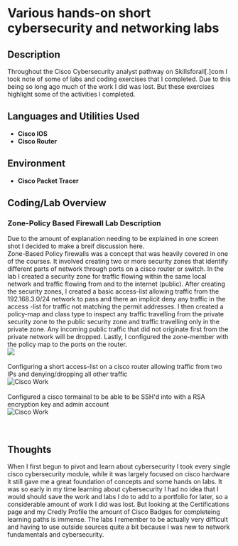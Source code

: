 <h1>Various hands-on short cybersecurity and networking labs</h1>



<h2>Description</h2>
Throughout the Cisco Cybersecurity analyst pathway on Skillsforall[.]com I took note of some of labs and coding exercises that I completed. Due to this being so long ago much of the work I did was lost. But these exercises highlight some of the activities I completed. 
<br />


<h2>Languages and Utilities Used</h2>

- <b>Cisco IOS</b> 
- <b>Cisco Router</b>

<h2>Environment</h2>

- <b>Cisco Packet Tracer</b> 

<h2>Coding/Lab Overview</h2>

<p align="center">
 <h3>Zone-Policy Based Firewall Lab Description</h3>
Due to the amount of explanation needing to be explained in one screen shot I decided to make a breif discussion here. <br/>
Zone-Based Policy firewalls was a concept that was heavily covered in one of the courses. It involved creating two or more security zones that identify different parts of network through ports on a cisco router or switch. In the lab I created a security zone for traffic flowing within the same local network and traffic flowing from and to the internet (public). After creating the security zones, I created a basic access-list allowing traffic from the 192.168.3.0/24 network to pass and there an implicit deny any traffic in the access -list for traffic not matching the permit addresses. I then created a policy-map and class type to inspect any traffic travelling from the private security zone to the public security zone and traffic travelling only in the private zone. Any incoming public traffic that did not originate first from the private network will be dropped. Lastly, I configured the zone-member with the policy map to the ports on the router.<br/>
<img src="https://github.com/KirkDJohnson/Cisco-Cybersecurity/assets/164972007/7f7d94dd-4ee4-44d8-9956-b1cfcefe9e8c" 
<br />
<br />
 <br/>
Configuring a short access-list on a cisco router allowing traffic from two IPs and denying/dropping all other traffic<br/>
<img src="https://github.com/KirkDJohnson/Cisco-Cybersecurity/assets/164972007/8296ccfc-db1f-4179-ae47-a17bcd0c9de6" alt="Cisco Work"/>
<br />
<br />
Configured a cisco termainal to be able to be SSH'd into with a RSA encryption key and admin account<br/>
<img src="https://github.com/KirkDJohnson/Cisco-Cybersecurity/assets/164972007/10ce9dd6-bfb7-45fe-ba71-30d2785a93df" alt="Cisco Work"/>
<br />
<br />
<br />
<h2>Thoughts</h2>
When I first begun to pivot and learn about cybersecurity I took every single cisco cybersecurity module, while it was largely focused on cisco hardware it still gave me a great foundation of concepts and some hands on labs. It was so early in my time learning about cybersecurity I had no idea that I would should save the work and labs I do to add to a portfolio for later, so a considerable amount of work I did was lost. But looking at the Certifications page and my Credly Profile the amount of Cisco Badges for completeing learning paths is immense. The labs I remember to be actually very difficult and having to use outside sources quite a bit because I was new to network fundamentals and cybersecurity. 


<!--
 ```diff
- text in red
+ text in green
! text in orange
# text in gray
@@ text in purple (and bold)@@
```
--!>

